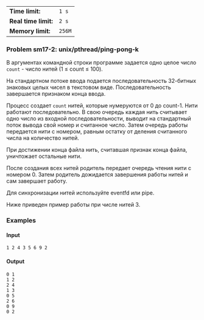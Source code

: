 |                      |        |
|----------------------|--------|
| **Time limit:**      | `1 s`  |
| **Real time limit:** | `2 s`  |
| **Memory limit:**    | `256M` |


### Problem sm17-2: unix/pthread/ping-pong-k

В аргументах командной строки программе задается одно целое число `count` \- число нитей (1 ≤ count
≤ 100).

На стандартном потоке ввода подается последовательность 32-битных знаковых целых чисел в текстовом
виде. Последовательность завершается признаком конца ввода.

Процесс создает `count` нитей, которые нумеруются от 0 до count-1. Нити работают последовательно. В
свою очередь каждая нить считывает одно число из входной последовательности, выводит на стандартный
поток вывода свой номер и считанное число. Затем очередь работы передается нити с номером, равным
остатку от деления считанного числа на количество нитей.

При достижении конца файла нить, считавшая признак конца файла, уничтожает остальные нити.

После создания всех нитей родитель передает очередь чтения нити с номером 0. Затем родитель
дожидается завершения работы нитей и сам завершает работу.

Для синхронизации нитей используйте eventfd или pipe.

Ниже приведен пример работы при числе нитей 3.

### Examples

#### Input

    
    
    1 2 4 3 5 6 9 2

#### Output

    
    
    0 1
    1 2
    2 4
    1 3
    0 5
    2 6
    0 9
    0 2
    

